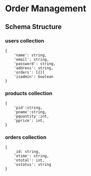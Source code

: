 # Order Management

## Schema Structure

### users collection

```
{
    'name': string,
    'email': string,
    'password': string,
    'address': string,
    'orders': [{}]
    'isadmin': boolean
}
```

### products collection

```
{
    'pid':string,
    'pname':string,
    'pquantity':int,
    'pprice': int,
}
```

### orders collection

```
{
    _id: string,
    'otime': string,
    'ototal': int,
    'ostatus': string
}
```
